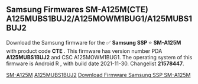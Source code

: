 <h2>Samsung Firmwares SM-A125M(CTE) A125MUBS1BUJ2/A125MOWM1BUG1/A125MUBS1BUJ2</h2>
Download the Samsung firmware for the ✅ <strong>Samsung SSP </strong> ⭐ <strong>SM-A125M</strong> with product code <strong>CTE</strong> . This firmware has version number PDA <strong>A125MUBS1BUJ2</strong> and CSC A125MOWM1BUG1. The operating system of this firmware is Android R , with build date 2021-11-30. Changelist <strong>21578447</strong>.


[SM-A125M](https://samfirm.shop/samsung/model/SM-A125M)
[A125MUBS1BUJ2](https://samfirm.shop/samsung/pda/A125MUBS1BUJ2)
[Download Firmware Samsung SSP SM-A125M](https://samfirm.shop/samsung/firmware/478591)
